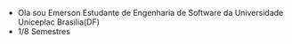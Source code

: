 - Ola sou Emerson Estudante de Engenharia de Software da Universidade Uniceplac Brasilia(DF)
- 1/8 Semestres

<!---
Emerson-uniceplac/Emerson-uniceplac is a ✨ special ✨ repository because its `README.md` (this file) appears on your GitHub profile.
You can click the Preview link to take a look at your changes.
--->
